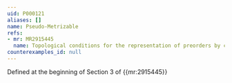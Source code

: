 ```yaml
---
uid: P000121
aliases: []
name: Pseudo-Metrizable
refs:
- mr: MR2915445
  name: Topological conditions for the representation of preorders by continuous utilities
counterexamples_id: null
---
```

Defined at the beginning of Section 3 of {{mr:2915445}}
